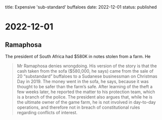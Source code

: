 title: Expensive 'sub-standard' buffaloes 
date: 2022-12-01
status: published

# 2022-12-01
## Ramaphosa
The president of South Africa had $580K in notes stolen from a farm. He 

> Mr Ramaphosa denies wrongdoing. His version of the story is that the cash taken from the sofa ($580,000, he says) came from the sale of 20 “substandard” buffaloes to a Sudanese businessman on Christmas Day in 2019. The money went in the sofa, he says, because it was thought to be safer than the farm’s safe. After learning of the theft a few weeks later, he reported the matter to his protection team, which is a branch of the police. The president also argues that, while he is the ultimate owner of the game farm, he is not involved in day-to-day operations, and therefore not in breach of constitutional rules regarding conflicts of interest.